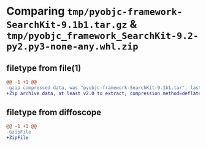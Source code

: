 # Comparing `tmp/pyobjc-framework-SearchKit-9.1b1.tar.gz` & `tmp/pyobjc_framework_SearchKit-9.2-py2.py3-none-any.whl.zip`

## filetype from file(1)

```diff
@@ -1 +1 @@
-gzip compressed data, was "pyobjc-framework-SearchKit-9.1b1.tar", last modified: Sun Mar 26 11:39:07 2023, max compression
+Zip archive data, at least v2.0 to extract, compression method=deflate
```

## filetype from diffoscope

```diff
@@ -1 +1 @@
-GzipFile
+ZipFile
```

